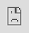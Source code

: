```yaml
---
title: "Discrete Event Library"
date: "2021-06-08"
cover: https://imagedelivery.net/EipKtqu98OotgfhvKf6Eew/edcdc732-bccc-4b09-2ae7-5618d14ec900/public
categories: 
  - "Simulation"
---
```


Discrete event modeling is a popular paradigm for building simulations, introducing "events" that cause changes in the simulation state. In between events, no changes happen to the state. This saves computational effort and reduces the time to compute a simulation.

You can imagine a simulation of a manufacturing process where a new car rolls off the line every 1-2 hours, and you you only care about what happens once the car rolls off the line. It would be wasteful to simulate a 'real time' version of the simulation at the minute level, where nothing happens the majority of the time. We instead want to structure it so that the simulation updates, and the state changes, when the 'new car' event is triggered.

We've released a [new timing library](https://hash.ai/@hash/des) which features behaviors you can add to your agent based simulation to run it as a discrete event simulation. It provides the functionality to create a discrete event simulation on it's own, or in conjunction with the many other libraries in HASH.

The timing library is structured around triggers. Triggers are messages that are sent from a single agent, the scheduler, to an agent or agents notifying them about a simulation **event**. Based on the agents' behaviors, they will take some sort of action based on the trigger.

There are three types of triggers:

- A schedule-based trigger creates events from a user defined CSV, where every row corresponds to an event at a particular timestep.

- A message-based trigger creates an event when enough messages of a given type have been received. You can think of this as akin to a call-and-response pattern - when all agents complete their actions and send a 'done' message to the scheduler, it triggers the next event, causing the agents to begin their next set of actions.

- A neighbor-based trigger is similar to the message based trigger, but its activated through the scheduler agent's neighbors. If a given number of agents proximal to the agent have a field with a certain value, a new event is triggered.

You can see the triggers in action in this example simulation:

<iframe src="https://core.hash.ai/embed.html?project=%40hash%2Fdes&amp;ref=stable&amp;" width="100%" height="100%" frameborder="0" scrolling="auto" style="position: absolute; top: 0; left: 0;"></iframe>

To add the library to your simulation, search for it in the bottom left panel.

![](images/screely-1622071521813.png)

You can [learn more about the library here](https://hash.ai/@hash/des/overview), and [come chat with us in Discord](https://discord.gg/BPMrGAhjPh) about your excellent ideas for discrete event simulations.
